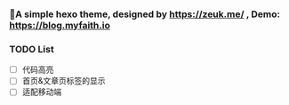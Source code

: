 ### 🌈A simple hexo theme, designed by https://zeuk.me/ , Demo: https://blog.myfaith.io

### TODO List
- [ ] 代码高亮
- [ ] 首页&文章页标签的显示
- [ ] 适配移动端